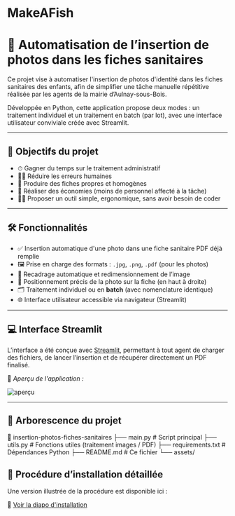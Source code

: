 # MakeAFish

# 📄 Automatisation de l’insertion de photos dans les fiches sanitaires

Ce projet vise à automatiser l'insertion de photos d'identité dans les fiches sanitaires des enfants, afin de simplifier une tâche manuelle répétitive réalisée par les agents de la mairie d’Aulnay-sous-Bois.

Développée en Python, cette application propose deux modes : un traitement individuel et un traitement en batch (par lot), avec une interface utilisateur conviviale créée avec Streamlit.

---

## 🧠 Objectifs du projet

- ⏱ Gagner du temps sur le traitement administratif
- 🙅‍♀️ Réduire les erreurs humaines
- 🧾 Produire des fiches propres et homogènes
- 💸 Réaliser des économies (moins de personnel affecté à la tâche)
- 🧑‍💻 Proposer un outil simple, ergonomique, sans avoir besoin de coder

---

## 🛠 Fonctionnalités

- ✅ Insertion automatique d'une photo dans une fiche sanitaire PDF déjà remplie
- 🖼 Prise en charge des formats : `.jpg`, `.png`, `.pdf` (pour les photos)
- 📐 Recadrage automatique et redimensionnement de l’image
- 📌 Positionnement précis de la photo sur la fiche (en haut à droite)
- 🗂 Traitement individuel ou en **batch** (avec nomenclature identique)
- 🌐 Interface utilisateur accessible via navigateur (Streamlit)

---

## 💻 Interface Streamlit

L’interface a été conçue avec [Streamlit](https://streamlit.io), permettant à tout agent de charger des fichiers, de lancer l’insertion et de récupérer directement un PDF finalisé.

📸 *Aperçu de l'application :*

![aperçu](assets/interface.png) <!-- Remplace par une vraie capture si tu veux -->

---

## 📁 Arborescence du projet

📂 insertion-photos-fiches-sanitaires
├── main.py # Script principal
├── utils.py # Fonctions utiles (traitement images / PDF)
├── requirements.txt # Dépendances Python
├── README.md # Ce fichier
└── assets/

## 🧰 Procédure d’installation détaillée

Une version illustrée de la procédure est disponible ici :

📎 [Voir la diapo d'installation](docs/procedure_installation.pdf)
